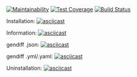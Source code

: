 [![Maintainability](https://api.codeclimate.com/v1/badges/9af9a01184b80a119007/maintainability)](https://codeclimate.com/github/shapurid/project-lvl2-s467/maintainability)
[![Test Coverage](https://api.codeclimate.com/v1/badges/9af9a01184b80a119007/test_coverage)](https://codeclimate.com/github/shapurid/project-lvl2-s467/test_coverage)
[![Build Status](https://travis-ci.org/shapurid/project-lvl2-s467.svg?branch=master)](https://travis-ci.org/shapurid/project-lvl2-s467)

Installation:
[![asciicast](https://asciinema.org/a/2SKZS2DO8EKyqjdcobuo7RkoT.svg)](https://asciinema.org/a/2SKZS2DO8EKyqjdcobuo7RkoT)

Information:
[![asciicast](https://asciinema.org/a/VOnidD494YWWq5dPVGX5YF6cZ.svg)](https://asciinema.org/a/VOnidD494YWWq5dPVGX5YF6cZ)

gendiff .json:
[![asciicast](https://asciinema.org/a/sfypkEbFTOl9rtCLi0INodCgZ.svg)](https://asciinema.org/a/sfypkEbFTOl9rtCLi0INodCgZ)

gendiff .yml/.yaml:
[![asciicast](https://asciinema.org/a/azdQvxgj6bqqSGp0FBjp6Vux1.svg)](https://asciinema.org/a/azdQvxgj6bqqSGp0FBjp6Vux1)

Uninstallation:
[![asciicast](https://asciinema.org/a/Lt37sB7N2iTxkO5Gs7KupdcKq.svg)](https://asciinema.org/a/Lt37sB7N2iTxkO5Gs7KupdcKq)
